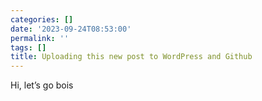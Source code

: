 ```yaml
---
categories: []
date: '2023-09-24T08:53:00'
permalink: ''
tags: []
title: Uploading this new post to WordPress and Github
---
```


Hi, let’s go bois<br />

<br />